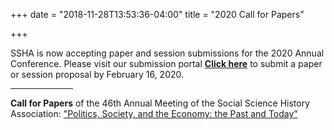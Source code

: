 +++
date = "2018-11-28T13:53:36-04:00"
title = "2020 Call for Papers"

+++

SSHA is now accepting paper and session submissions for the 2020 Annual Conference. Please visit our submission portal <a href="http://ssha2020.ssha.org/" target="_blank"><b>Click here</b></a> to submit a paper or session proposal by February 16, 2020.
<br /><hr width="100">
**Call for Papers** of the 46th Annual Meeting of the Social Science History Association:  <a href="http://ssha2020.ssha.org/hps/SSHA2020CFP.pdf" target="_blank">"Politics, Society, and the Economy: the Past and Today”</a>